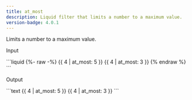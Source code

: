 ```yaml
---
title: at_most
description: Liquid filter that limits a number to a maximum value.
version-badge: 4.0.1
---
```


Limits a number to a maximum value.

<p class="code-label">Input</p>
```liquid
{%- raw -%}
{{ 4 | at_most: 5 }}
{{ 4 | at_most: 3 }}
{% endraw %}
```

<p class="code-label">Output</p>
```text
{{ 4 | at_most: 5 }}
{{ 4 | at_most: 3 }}
```
